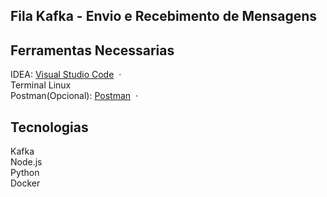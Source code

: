 <h2>Fila Kafka - Envio e Recebimento de Mensagens</h2>

## Ferramentas Necessarias
IDEA: [Visual Studio Code](https://code.visualstudio.com/) &nbsp;&middot;&nbsp; <br>
Terminal Linux <br>
Postman(Opcional): [Postman](https://www.postman.com/downloads/) &nbsp;&middot;&nbsp; <br>

## Tecnologias
<a>Kafka</a><br>
<a>Node.js</a><br>
<a>Python</a><br>
<a>Docker</a><br>

